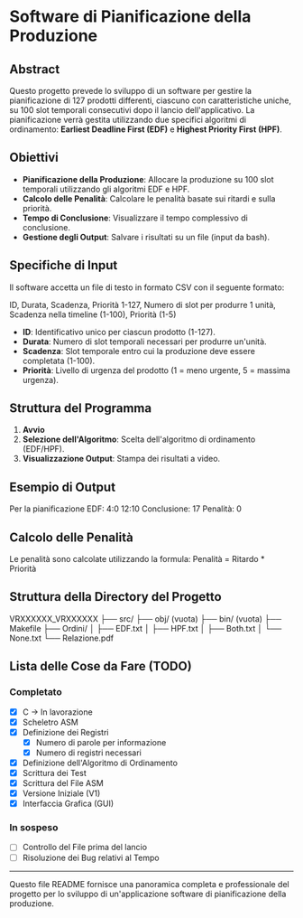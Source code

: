# Software di Pianificazione della Produzione

## Abstract
Questo progetto prevede lo sviluppo di un software per gestire la pianificazione di 127 prodotti differenti, ciascuno con caratteristiche uniche, su 100 slot temporali consecutivi dopo il lancio dell'applicativo. La pianificazione verrà gestita utilizzando due specifici algoritmi di ordinamento: **Earliest Deadline First (EDF)** e **Highest Priority First (HPF)**.

## Obiettivi
- **Pianificazione della Produzione**: Allocare la produzione su 100 slot temporali utilizzando gli algoritmi EDF e HPF.
- **Calcolo delle Penalità**: Calcolare le penalità basate sui ritardi e sulla priorità.
- **Tempo di Conclusione**: Visualizzare il tempo complessivo di conclusione.
- **Gestione degli Output**: Salvare i risultati su un file (input da bash).

## Specifiche di Input
Il software accetta un file di testo in formato CSV con il seguente formato:

ID, Durata, Scadenza, Priorità
1-127, Numero di slot per produrre 1 unità, Scadenza nella timeline (1-100), Priorità (1-5)

- **ID**: Identificativo unico per ciascun prodotto (1-127).
- **Durata**: Numero di slot temporali necessari per produrre un'unità.
- **Scadenza**: Slot temporale entro cui la produzione deve essere completata (1-100).
- **Priorità**: Livello di urgenza del prodotto (1 = meno urgente, 5 = massima urgenza).

## Struttura del Programma
1. **Avvio**
2. **Selezione dell'Algoritmo**: Scelta dell'algoritmo di ordinamento (EDF/HPF).
3. **Visualizzazione Output**: Stampa dei risultati a video.

## Esempio di Output
Per la pianificazione EDF:
4:0
12:10
Conclusione: 17
Penalità: 0


## Calcolo delle Penalità
Le penalità sono calcolate utilizzando la formula:
Penalità = Ritardo * Priorità


## Struttura della Directory del Progetto
VRXXXXXX_VRXXXXXX
├── src/
├── obj/ (vuota)
├── bin/ (vuota)
├── Makefile
├── Ordini/
│ ├── EDF.txt
│ ├── HPF.txt
│ ├── Both.txt
│ └── None.txt
└── Relazione.pdf


## Lista delle Cose da Fare (TODO)
### Completato
- [X] C → In lavorazione
- [X] Scheletro ASM
- [X] Definizione dei Registri
  - [X] Numero di parole per informazione
  - [X] Numero di registri necessari
- [X] Definizione dell'Algoritmo di Ordinamento
- [X] Scrittura dei Test
- [X] Scrittura del File ASM
- [X] Versione Iniziale (V1)
- [X] Interfaccia Grafica (GUI)

### In sospeso
- [ ] Controllo del File prima del lancio
- [ ] Risoluzione dei Bug relativi al Tempo

---

Questo file README fornisce una panoramica completa e professionale del progetto per lo sviluppo di un'applicazione software di pianificazione della produzione.

